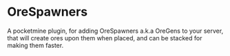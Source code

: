 # OreSpawners
A pocketmine plugin, for adding OreSpawners a.k.a OreGens to your server, that will create ores upon them when placed, and can be stacked for making them faster.
